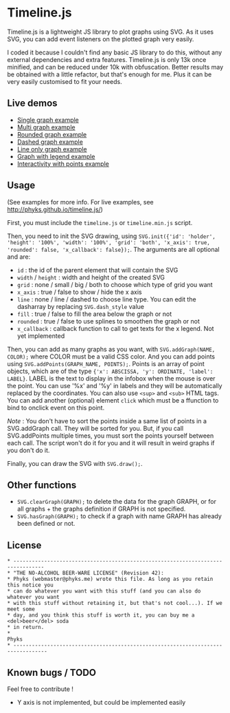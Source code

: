 Timeline.js
===========


Timeline.js is a lightweight JS library to plot graphs using SVG. As it uses SVG, you can add event listeners on the plotted graph very easily.

I coded it because I couldn't find any basic JS library to do this, without any external dependencies and extra features. Timeline.js is only 13k once minified, and can be reduced under 10k with obfuscation. Better results may be obtained with a little refactor, but that's enough for me. Plus it can be very easily customised to fit your needs.

## Live demos

* [Single graph example](http://phyks.github.io/timeline.js/examples/index.html)
* [Multi graph example](http://phyks.github.io/timeline.js/examples/index2.html)
* [Rounded graph example](http://phyks.github.io/timeline.js/examples/index3.html)
* [Dashed graph example](http://phyks.github.io/timeline.js/examples/index4.html)
* [Line only graph example](http://phyks.github.io/timeline.js/examples/index5.html)
* [Graph with legend example](http://phyks.github.io/timeline.js/examples/index6.html)
* [Interactivity with points example](http://phyks.github.io/timeline.js/examples/index7.html)

## Usage

(See examples for more info. For live examples, see http://phyks.github.io/timeline.js/)


First, you must include the `timeline.js` or `timeline.min.js` script.

Then, you need to init the SVG drawing, using `SVG.init({'id': 'holder', 'height': '100%', 'width': '100%', 'grid': 'both', 'x_axis': true, 'rounded': false, 'x_callback': false});`. The arguments are all optional and are:
* `id` : the id of the parent element that will contain the SVG
* `width` / `height` : width and height of the created SVG
* `grid` : none / small / big / both to choose which type of grid you want
* `x_axis` : true / false to show / hide the x axis
* `line` : none / line / dashed to choose line type. You can edit the dasharray by replacing `SVG.dash_style` value
* `fill` : true / false to fill the area below the graph or not
* `rounded` : true / false to use splines to smoothen the graph or not
* `x_callback` : callback function to call to get texts for the x legend. Not yet implemented

Then, you can add as many graphs as you want, with `SVG.addGraph(NAME, COLOR);` where COLOR must be a valid CSS color.
And you can add points using `SVG.addPoints(GRAPH_NAME, POINTS);`. Points is an array of point objects, which are of the type `{'x': ABSCISSA, 'y': ORDINATE, 'label': LABEL}`. LABEL is the text to display in the infobox when the mouse is over the point. You can use '%x' and '%y' in labels and they will be automatically replaced by the coordinates. You can also use `<sup>` and `<sub>` HTML tags. You can add another (optional) element `click` which must be a ffunction to bind to onclick event on this point.

_Note_ : You don't have to sort the points inside a same list of points in a SVG.addGraph call. They will be sorted for you. But, if you call SVG.addPoints multiple times, you must sort the points yourself between each call. The script won't do it for you and it will result in weird graphs if you don't do it.

Finally, you can draw the SVG with `SVG.draw();`.

## Other functions

* `SVG.clearGraph(GRAPH);` to delete the data for the graph GRAPH, or for all graphs + the graphs definition if GRAPH is not specified.
* `SVG.hasGraph(GRAPH);` to check if a graph with name GRAPH has already been defined or not.

## License

```
* --------------------------------------------------------------------------------
* "THE NO-ALCOHOL BEER-WARE LICENSE" (Revision 42):
* Phyks (webmaster@phyks.me) wrote this file. As long as you retain this notice you
* can do whatever you want with this stuff (and you can also do whatever you want
* with this stuff without retaining it, but that's not cool...). If we meet some 
* day, and you think this stuff is worth it, you can buy me a <del>beer</del> soda 
* in return.
*																		Phyks
* ---------------------------------------------------------------------------------
```

## Known bugs / TODO

Feel free to contribute !

* Y axis is not implemented, but could be implemented easily
